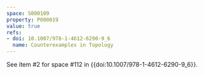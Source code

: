 ```yaml
---
space: S000109
property: P000019
value: true
refs:
- doi: 10.1007/978-1-4612-6290-9_6
  name: Counterexamples in Topology
---
```


See item #2 for space #112 in {{doi:10.1007/978-1-4612-6290-9_6}}.
